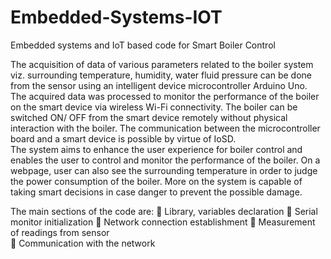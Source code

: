 # Embedded-Systems-IOT
Embedded systems and IoT based code for Smart Boiler Control

The acquisition of data of various parameters related to the boiler system viz. surrounding temperature, humidity, water fluid pressure can be done from the sensor using an intelligent device microcontroller Arduino Uno. The acquired data was processed to monitor the performance of the boiler on the smart device via wireless Wi-Fi connectivity. The boiler can be switched ON/ OFF from the smart device remotely without physical interaction with the boiler. The communication between the microcontroller board and a smart device is possible by virtue of IoSD.  
The system aims to enhance the user experience for boiler control and enables the user to control and monitor the performance of the boiler. On a webpage, user can also see the surrounding temperature in order to judge the power consumption of the boiler. More on the system is capable of taking smart decisions in case danger to prevent the possible damage.

The main sections of the code are: 
 Library, variables declaration 
 Serial monitor initialization 
 Network connection establishment 
 Measurement of readings from sensor  
 Communication with the network
